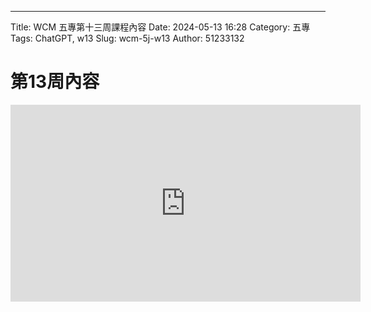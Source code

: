---
Title: WCM 五專第十三周課程內容
Date: 2024-05-13 16:28
Category: 五專
Tags: ChatGPT, w13
Slug: wcm-5j-w13
Author: 51233132


# 第13周內容



<iframe width="560" height="315" src="https://www.youtube.com/embed/P1JBf4r12Xw?si=quYLMcgrpSA_LKz-" title="YouTube video player" frameborder="0" allow="accelerometer; autoplay; clipboard-write; encrypted-media; gyroscope; picture-in-picture; web-share" referrerpolicy="strict-origin-when-cross-origin" allowfullscreen></iframe>